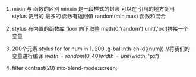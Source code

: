 1. mixin 与 函数的区别
    minxin 是一段样式的封装 可以在
    引用的地方复用 stylus 使用的
    最多的
    函数有返回值 random(min,max)
    函数和混合

2. stylus 有内置的函数库
     floor 向下取整 math(0,'random')
     unit(,'px')拼接一个变量
3. 200个元素 stylus for
    for num in 1..200
       .g-ball:nth-child({num})
         //将我们的变量进行编译
         $width = random(0,40)
         width = unit($width, 'px')
4. filter contrast(20) 
     mix-blend-mode:screen;
     
